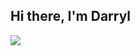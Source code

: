 ## Hi there, I'm Darryl
<a href="https://www.linkedin.com/in/darrylbrown1031/"><img src="https://img.shields.io/badge/-LinkedIn-0072b1?&style=for-the-badge&logo=linkedin&Color=white" /></a>
<!--
**darrylb757/darrylb757** is a ✨ _special_ ✨ repository because its `README.md` (this file) appears on your GitHub profile.

Here are some ideas to get you started:

- 🔭 I’m currently working on ...
- 🌱 I’m currently learning ...
- 👯 I’m looking to collaborate on ...
- 🤔 I’m looking for help with ...
- 💬 Ask me about ...
- 📫 How to reach me: ...
- 😄 Pronouns: ...
- ⚡ Fun fact: ...
-->
